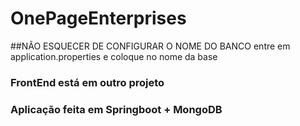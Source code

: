 # OnePageEnterprises
##NÃO ESQUECER DE CONFIGURAR O NOME DO BANCO
entre em application.properties e coloque no nome da base

### FrontEnd está em outro projeto
### Aplicação feita em Springboot + MongoDB
